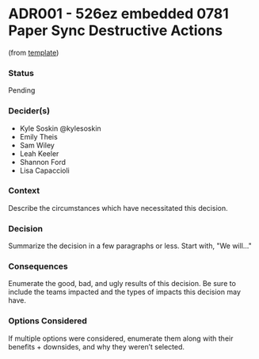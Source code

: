 # ADR001 - 526ez embedded 0781 Paper Sync Destructive Actions

(from [template](https://github.com/department-of-veterans-affairs/va.gov-team/blob/96040d545254651a83e3d1d2d28d2c41ee41f224/products/va-mobile-app/engineering/adr/_template.md?plain=1))

### Status
Pending


### Decider(s)
* Kyle Soskin @kylesoskin
* Emily Theis
* Sam Wiley
* Leah Keeler
* Shannon Ford
* Lisa Capaccioli

### Context
Describe the circumstances which have necessitated this decision.

### Decision
Summarize the decision in a few paragraphs or less. Start with, "We will..."

### Consequences
Enumerate the good, bad, and ugly results of this decision. Be sure to include the teams impacted and 
the types of impacts this decision may have.

### Options Considered
If multiple options were considered, enumerate them along with their benefits + downsides, and 
why they weren’t selected.
